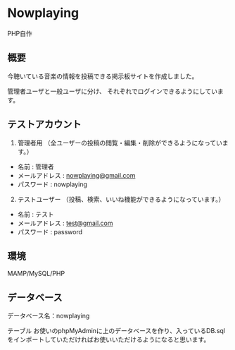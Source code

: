 # Nowplaying
PHP自作

## 概要
今聴いている音楽の情報を投稿できる掲示板サイトを作成しました。

管理者ユーザと一般ユーザに分け、
それぞれでログインできるようにしています。

## テストアカウント
1. 管理者用
（全ユーザーの投稿の閲覧・編集・削除ができるようになっています。）
 - 名前 : 管理者
 - メールアドレス : nowplaying@gmail.com
 - パスワード : nowplaying

2. テストユーザー
（投稿、検索、いいね機能ができるようになっています。）
 - 名前 : テスト
 - メールアドレス : test@gmail.com
 - パスワード : password
 
 
## 環境
MAMP/MySQL/PHP


## データベース

データベース名：nowplaying

テーブル
お使いのphpMyAdminに上のデータベースを作り、入っているDB.sqlをインポートしていただければお使いいただけるようになると思います。
